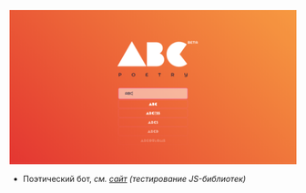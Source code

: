 ![ABC Poetry](./images/abc-poetry-01.png)

* Поэтический бот, <i>см. [сайт](https://abc-poetry.netlify.com/) (тестирование JS-библиотек)</i>

